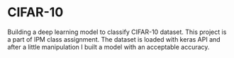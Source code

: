# CIFAR-10

Building a deep learning model to classify CIFAR-10 dataset. This project is a part of IPM class assignment. The dataset is loaded with keras API and after a little manipulation I built a model with an acceptable accuracy.
